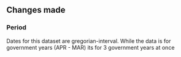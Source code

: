 ## Changes made

### Period

Dates for this dataset are gregorian-interval.
While the data is for government years (APR - MAR) its for 3 government years at once


